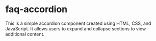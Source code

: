 # faq-accordion
This is a simple accordion component created using HTML, CSS, and JavaScript. It allows users to expand and collapse sections to view additional content.
